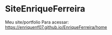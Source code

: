 # SiteEnriqueFerreira
Meu site/portfolio
Para acessar: https://enriquenf07.github.io/EnriqueFerreira/home
